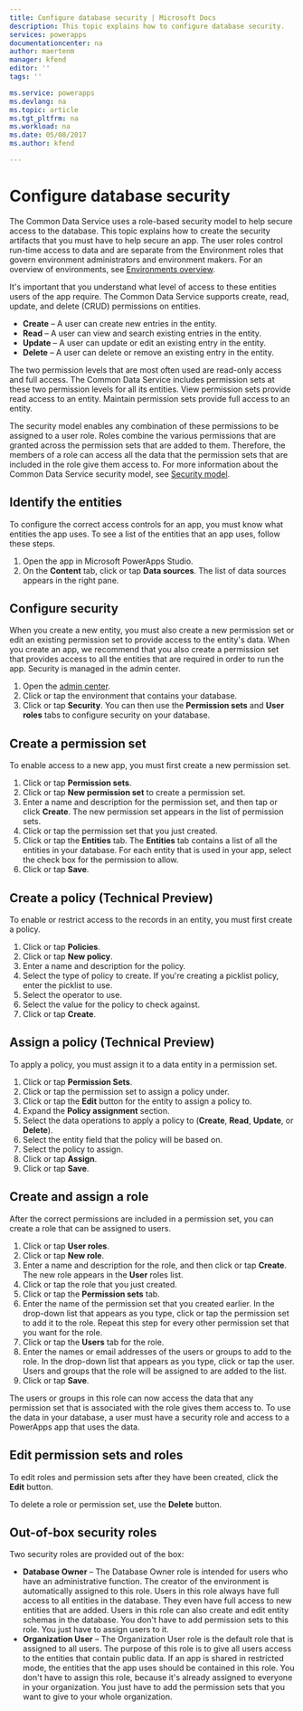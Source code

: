 ```yaml
---
title: Configure database security | Microsoft Docs
description: This topic explains how to configure database security.
services: powerapps
documentationcenter: na
author: maertenm
manager: kfend
editor: ''
tags: ''

ms.service: powerapps
ms.devlang: na
ms.topic: article
ms.tgt_pltfrm: na
ms.workload: na
ms.date: 05/08/2017
ms.author: kfend

---
```

# Configure database security
The Common Data Service uses a role-based security model to help secure access to the database. This topic explains how to create the security artifacts that you must have to help secure an app. The user roles control run-time access to data and are separate from the Environment roles that govern environment administrators and environment makers. For an overview of environments, see [Environments overview](environments-overview.md).

It's important that you understand what level of access to these entities users of the app require. The Common Data Service supports create, read, update, and delete (CRUD) permissions on entities.

* **Create** – A user can create new entries in the entity.
* **Read** – A user can view and search existing entries in the entity.
* **Update** – A user can update or edit an existing entry in the entity.
* **Delete** – A user can delete or remove an existing entry in the entity.

The two permission levels that are most often used are read-only access and full access. The Common Data Service includes permission sets at these two permission levels for all its entities. View permission sets provide read access to an entity. Maintain permission sets provide full access to an entity.

The security model enables any combination of these permissions to be assigned to a user role. Roles combine the various permissions that are granted across the permission sets that are added to them. Therefore, the members of a role can access all the data that the permission sets that are included in the role give them access to. For more information about the Common Data Service security model, see [Security model](https://docs.microsoft.c../maker/common-data-service/entity-reference/security-model).

## Identify the entities
To configure the correct access controls for an app, you must know what entities the app uses. To see a list of the entities that an app uses, follow these steps.

1. Open the app in Microsoft PowerApps Studio.
2. On the **Content** tab, click or tap **Data sources**. The list of data sources appears in the right pane.

## Configure security
When you create a new entity, you must also create a new permission set or edit an existing permission set to provide access to the entity's data. When you create an app, we recommend that you also create a permission set that provides access to all the entities that are required in order to run the app. Security is managed in the admin center.

1. Open the [admin center](https://admin.powerapps.com).
2. Click or tap the environment that contains your database.
3. Click or tap **Security**. You can then use the **Permission sets** and **User roles** tabs to configure security on your database.

## Create a permission set
To enable access to a new app, you must first create a new permission set.

1. Click or tap **Permission sets**.
2. Click or tap **New permission set** to create a permission set.
3. Enter a name and description for the permission set, and then tap or click **Create**. The new permission set appears in the list of permission sets.
4. Click or tap the permission set that you just created.
5. Click or tap the **Entities** tab. The **Entities** tab contains a list of all the entities in your database. For each entity that is used in your app, select the check box for the permission to allow.
6. Click or tap **Save**.

## Create a policy (Technical Preview)
To enable or restrict access to the records in an entity, you must first create a policy.

1. Click or tap **Policies**.
2. Click or tap **New policy**.
3. Enter a name and description for the policy.
4. Select the type of policy to create. If you're creating a picklist policy, enter the picklist to use.
5. Select the operator to use.
6. Select the value for the policy to check against.
7. Click or tap **Create**.

## Assign a policy (Technical Preview)
To apply a policy, you must assign it to a data entity in a permission set.

1. Click or tap **Permission Sets**.
2. Click or tap the permission set to assign a policy under.
3. Click or tap the **Edit** button for the entity to assign a policy to.
4. Expand the **Policy assignment** section.
5. Select the data operations to apply a policy to (**Create**, **Read**, **Update**, or **Delete**).
6. Select the entity field that the policy will be based on.
7. Select the policy to assign.
8. Click or tap **Assign**.
9. Click or tap **Save**.

## Create and assign a role
After the correct permissions are included in a permission set, you can create a role that can be assigned to users.

1. Click or tap **User roles**.
2. Click or tap **New role**.
3. Enter a name and description for the role, and then click or tap **Create**. The new role appears in the **User** roles list.
4. Click or tap the role that you just created.
5. Click or tap the **Permission sets** tab.
6. Enter the name of the permission set that you created earlier. In the drop-down list that appears as you type, click or tap the permission set to add it to the role. Repeat this step for every other permission set that you want for the role.
7. Click or tap the **Users** tab for the role.
8. Enter the names or email addresses of the users or groups to add to the role. In the drop-down list that appears as you type, click or tap the user. Users and groups that the role will be assigned to are added to the list.
9. Click or tap **Save**.

The users or groups in this role can now access the data that any permission set that is associated with the role gives them access to. To use the data in your database, a user must have a security role and access to a PowerApps app that uses the data.

## Edit permission sets and roles
To edit roles and permission sets after they have been created, click the **Edit** button.

To delete a role or permission set, use the **Delete** button.

## Out-of-box security roles
Two security roles are provided out of the box:

* **Database Owner** – The Database Owner role is intended for users who have an administrative function. The creator of the environment is automatically assigned to this role. Users in this role always have full access to all entities in the database. They even have full access to new entities that are added. Users in this role can also create and edit entity schemas in the database. You don't have to add permission sets to this role. You just have to assign users to it.
* **Organization User** – The Organization User role is the default role that is assigned to all users. The purpose of this role is to give all users access to the entities that contain public data. If an app is shared in restricted mode, the entities that the app uses should be contained in this role. You don't have to assign this role, because it's already assigned to everyone in your organization. You just have to add the permission sets that you want to give to your whole organization.

